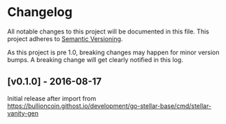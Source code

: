 # Changelog

All notable changes to this project will be documented in this
file.  This project adheres to [Semantic Versioning](http://semver.org/).

As this project is pre 1.0, breaking changes may happen for minor version
bumps.  A breaking change will get clearly notified in this log.

## [v0.1.0] - 2016-08-17

Initial release after import from https://bullioncoin.githost.io/development/go-stellar-base/cmd/stellar-vanity-gen

[Unreleased]: https://bullioncoin.githost.io/development/go/compare/stellar-vanity-gen-v0.1.0...master

